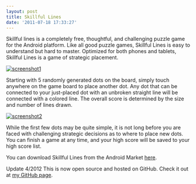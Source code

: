 ```yaml
---
layout: post
title: Skillful Lines
date: '2011-07-18 17:33:27'
---
```



Skillful lines is a completely free, thoughtful, and challenging puzzle game for the Android platform. Like all good puzzle games, Skillful Lines is easy to understand but hard to master. Optimized for both phones and tablets, Skillful Lines is a game of strategic placement.

[![](http://66.147.244.180/~hunterda/content/images/2011/07/screenshot1181-180x300.png "screenshot1")](http://66.147.244.180/~hunterda/content/images/2011/07/screenshot1181.png)

Starting with 5 randomly generated dots on the board, simply touch anywhere on the game board to place another dot. Any dot that can be connected to your just-placed dot with an unbroken straight line will be connected with a colored line. The overall score is determined by the size and number of lines drawn.

[![](http://66.147.244.180/~hunterda/content/images/2011/07/screenshot231-180x300.png "screenshot2")](http://66.147.244.180/~hunterda/content/images/2011/07/screenshot231.png)

While the first few dots may be quite simple, it is not long before you are faced with challenging strategic decisions as to where to place new dots. You can finish a game at any time, and your high score will be saved to your high score list.

You can download Skillful Lines from the Android Market [here](https://market.android.com/details?id=com.hunterdavis.skillfullines).

Update 4/2012 This is now open source and hosted on GitHub. Check it out at [my GitHub page](https://github.com/huntergdavis).


